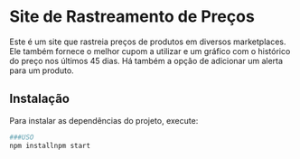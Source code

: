 # Site de Rastreamento de Preços

Este é um site que rastreia preços de produtos em diversos marketplaces. Ele também fornece o melhor cupom a utilizar e um gráfico com o histórico do preço nos últimos 45 dias. Há também a opção de adicionar um alerta para um produto.

## Instalação

Para instalar as dependências do projeto, execute:

```bash
###USO
npm installnpm start